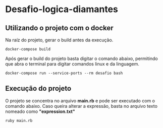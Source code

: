 # Desafio-logica-diamantes

## Utilizando o projeto com o docker
Na raíz do projeto, gerar o build antes da execução.

```
docker-compose build
```

Após gerar o build do projeto basta digitar o comando abaixo, permitindo que abra o terminal para digitar comandos linux e da linguagem.

```
docker-compose run --service-ports --rm desafio bash
```

## Execução do projeto
O projeto se concentra no arquivo **main.rb** e pode ser executado com o comando abaixo. Caso queira alterar a expressão, basta no arquivo texto nomeado como **"expression.txt"**

```
ruby main.rb
```
